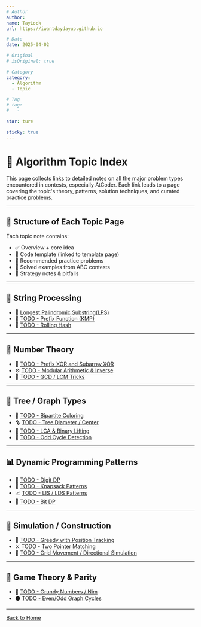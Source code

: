```yaml
---
# Author
author:
name: TayLock
url: https://iwantdaydayup.github.io

# Date
date: 2025-04-02

# Original
# isOriginal: true

# Category
category:
  - Algorithm
  - Topic

# Tag
# tag:
#   -

star: ture

sticky: true
---
```


# 🧩 Algorithm Topic Index

This page collects links to detailed notes on all the major problem types encountered in contests, especially AtCoder. Each link leads to a page covering the topic's theory, patterns, solution techniques, and curated practice problems.

---

## 📝 Structure of Each Topic Page

Each topic note contains:

- ✅ Overview + core idea
- 📘 Code template (linked to template page)
- 🚀 Recommended practice problems
- 🔁 Solved examples from ABC contests
- 🧠 Strategy notes & pitfalls

---

## 🔡 String Processing

- 🔁 [Longest Palindromic Substring(LPS)](./Longest%20Palindromic%20Substring.md)
- 📍 [TODO - Prefix Function (KMP)](./kmp-prefix-function.md)
- 🧩 [TODO - Rolling Hash](./rolling-hash.md)

---

## 🧮 Number Theory

- 🧠 [TODO - Prefix XOR and Subarray XOR](./prefix-xor.md)
- ⚙️ [TODO - Modular Arithmetic & Inverse](./modular-inverse.md)
- 🔢 [TODO - GCD / LCM Tricks](./gcd-lcm.md)

---

## 🌲 Tree / Graph Types

- 📌 [TODO - Bipartite Coloring](./bipartite.md)
- 🪜 [TODO - Tree Diameter / Center](./tree-diameter.md)
- 🔗 [TODO - LCA & Binary Lifting](./lca.md)
- 🧠 [TODO - Odd Cycle Detection](./odd-cycle.md)

---

## 📊 Dynamic Programming Patterns

- 🎯 [TODO - Digit DP](./digit-dp.md)
- 🎒 [TODO - Knapsack Patterns](./knapsack.md)
- 📈 [TODO - LIS / LDS Patterns](./lis.md)
- 🧠 [TODO - Bit DP](./bit-dp.md)

---

## 🧰 Simulation / Construction

- 🧪 [TODO - Greedy with Position Tracking](./greedy-swap.md)
- ⚔️ [TODO - Two Pointer Matching](./two-pointers.md)
- 🔧 [TODO - Grid Movement / Directional Simulation](./grid-move.md)

---

## 🧪 Game Theory & Parity

- 🎲 [TODO - Grundy Numbers / Nim](./grundy.md)
- ⚫ [TODO - Even/Odd Graph Cycles](./parity-cycle.md)

---

[Back to Home](../../../README.md)
